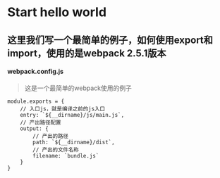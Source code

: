 # Start hello world

##  这里我们写一个最简单的例子，如何使用export和import，使用的是webpack 2.5.1版本

#### webpack.config.js
> 这是一个最简单的webpack使用的例子



```
module.exports = {
    // 入口js，就是编译之前的js入口
    entry: `${__dirname}/js/main.js`,
    // 产出路径配置
    output: {
        // 产出的路径
        path: `${__dirname}/dist`,
        // 产出的文件名称
        filename: `bundle.js`
    }
}
```

